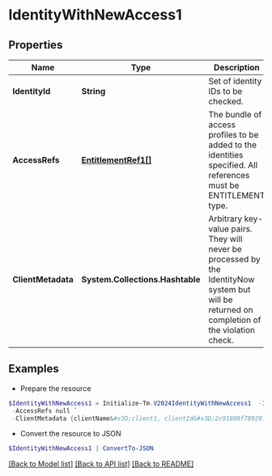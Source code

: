 # IdentityWithNewAccess1
## Properties

Name | Type | Description | Notes
------------ | ------------- | ------------- | -------------
**IdentityId** | **String** | Set of identity IDs to be checked. | 
**AccessRefs** | [**EntitlementRef1[]**](EntitlementRef1.md) | The bundle of access profiles to be added to the identities specified. All references must be ENTITLEMENT type. | 
**ClientMetadata** | **System.Collections.Hashtable** | Arbitrary key-value pairs. They will never be processed by the IdentityNow system but will be returned on completion of the violation check. | [optional] 

## Examples

- Prepare the resource
```powershell
$IdentityWithNewAccess1 = Initialize-Tm.V2024IdentityWithNewAccess1  -IdentityId 2c91809050db617d0150e0bf3215385e `
 -AccessRefs null `
 -ClientMetadata {clientName&#x3D;client1, clientId&#x3D;2c91808f7892918f0178b78da4a305a1}
```

- Convert the resource to JSON
```powershell
$IdentityWithNewAccess1 | ConvertTo-JSON
```

[[Back to Model list]](../README.md#documentation-for-models) [[Back to API list]](../README.md#documentation-for-api-endpoints) [[Back to README]](../README.md)


